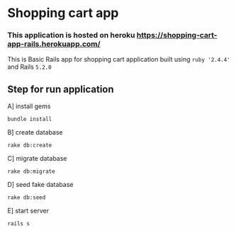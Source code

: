 # Shopping cart app

### This application is hosted on heroku https://shopping-cart-app-rails.herokuapp.com/

This is Basic Rails app for shopping cart application built using ```ruby '2.4.4'``` and Rails ```5.2.0```

## Step for run application

A] install gems 

  ```bundle install```

B] create database 

  ```rake db:create```

C] migrate database 

  ```rake db:migrate```

D] seed fake database 

  ```rake db:seed```

E] start server 

  ```rails s```
